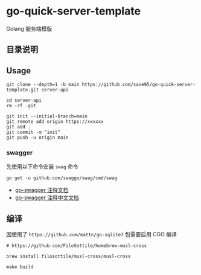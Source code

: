 # go-quick-server-template
Golang 服务端模版

## 目录说明

## Usage

```shell
git clone --depth=1 -b main https://github.com/save95/go-quick-server-template.git server-api

cd server-api
rm -rf .git

git init --initial-branch=main
git remote add origin https://xxxxxx
git add .
git commit -m "init"
git push -u origin main
```

### swagger 

先使用以下命令安装 `swag` 命令

```shell
go get -u github.com/swaggo/swag/cmd/swag
```

- [go-swagger 注释文档](https://swaggo.github.io/swaggo.io/declarative_comments_format/api_operation.html)
- [go-swagger 注释中文文档](https://github.com/swaggo/swag/blob/master/README_zh-CN.md)

## 编译

因使用了 `https://github.com/mattn/go-sqlite3` 包需要启用 CGO 编译

```shell
# https://github.com/FiloSottile/homebrew-musl-cross

brew install filosottile/musl-cross/musl-cross

```

```shell
make build

```

